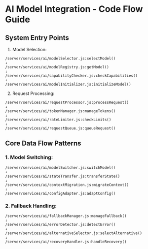 # AI Model Integration - Code Flow Guide

## System Entry Points

1. Model Selection:
```
/server/services/ai/modelSelector.js:selectModel()
↓
/server/services/ai/modelRegistry.js:getModel()
↓
/server/services/ai/capabilityChecker.js:checkCapabilities()
↓
/server/services/ai/modelInitializer.js:initializeModel()
```

2. Request Processing:
```
/server/services/ai/requestProcessor.js:processRequest()
↓
/server/services/ai/tokenManager.js:manageTokens()
↓
/server/services/ai/rateLimiter.js:checkLimits()
↓
/server/services/ai/requestQueue.js:queueRequest()
```

## Core Data Flow Patterns

### 1. Model Switching:
```
/server/services/ai/modelSwitcher.js:switchModel()
↓
/server/services/ai/stateTransfer.js:transferState()
↓
/server/services/ai/contextMigration.js:migrateContext()
↓
/server/services/ai/configAdapter.js:adaptConfig()
```

### 2. Fallback Handling:
```
/server/services/ai/fallbackManager.js:manageFallback()
↓
/server/services/ai/errorDetector.js:detectError()
↓
/server/services/ai/alternativeSelector.js:selectAlternative()
↓
/server/services/ai/recoveryHandler.js:handleRecovery()
```